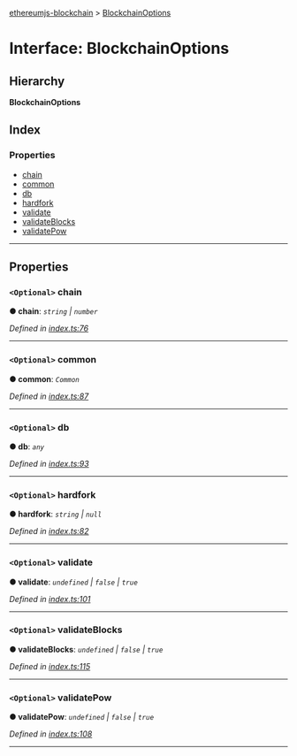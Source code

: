 [ethereumjs-blockchain](../README.md) > [BlockchainOptions](../interfaces/blockchainoptions.md)

# Interface: BlockchainOptions

## Hierarchy

**BlockchainOptions**

## Index

### Properties

- [chain](blockchainoptions.md#chain)
- [common](blockchainoptions.md#common)
- [db](blockchainoptions.md#db)
- [hardfork](blockchainoptions.md#hardfork)
- [validate](blockchainoptions.md#validate)
- [validateBlocks](blockchainoptions.md#validateblocks)
- [validatePow](blockchainoptions.md#validatepow)

---

## Properties

<a id="chain"></a>

### `<Optional>` chain

**● chain**: _`string` \| `number`_

_Defined in [index.ts:76](https://github.com/ethereumjs/ethereumjs-vm/blob/7d27b6f/packages/blockchain/src/index.ts#L76)_

---

<a id="common"></a>

### `<Optional>` common

**● common**: _`Common`_

_Defined in [index.ts:87](https://github.com/ethereumjs/ethereumjs-vm/blob/7d27b6f/packages/blockchain/src/index.ts#L87)_

---

<a id="db"></a>

### `<Optional>` db

**● db**: _`any`_

_Defined in [index.ts:93](https://github.com/ethereumjs/ethereumjs-vm/blob/7d27b6f/packages/blockchain/src/index.ts#L93)_

---

<a id="hardfork"></a>

### `<Optional>` hardfork

**● hardfork**: _`string` \| `null`_

_Defined in [index.ts:82](https://github.com/ethereumjs/ethereumjs-vm/blob/7d27b6f/packages/blockchain/src/index.ts#L82)_

---

<a id="validate"></a>

### `<Optional>` validate

**● validate**: _`undefined` \| `false` \| `true`_

_Defined in [index.ts:101](https://github.com/ethereumjs/ethereumjs-vm/blob/7d27b6f/packages/blockchain/src/index.ts#L101)_

---

<a id="validateblocks"></a>

### `<Optional>` validateBlocks

**● validateBlocks**: _`undefined` \| `false` \| `true`_

_Defined in [index.ts:115](https://github.com/ethereumjs/ethereumjs-vm/blob/7d27b6f/packages/blockchain/src/index.ts#L115)_

---

<a id="validatepow"></a>

### `<Optional>` validatePow

**● validatePow**: _`undefined` \| `false` \| `true`_

_Defined in [index.ts:108](https://github.com/ethereumjs/ethereumjs-vm/blob/7d27b6f/packages/blockchain/src/index.ts#L108)_

---
